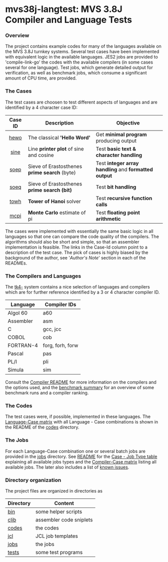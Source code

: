 # mvs38j-langtest: MVS 3.8J Compiler and Language Tests

### Overview <a name="overview"></a>
The project contains example codes for many of the languages available
on the MVS 3.8J turnkey systems. Several test cases have been implemented
with equivalent logic in the available languages.
JES2 jobs are provided to 'compile-link-go' the codes with the available
compilers (in some cases several for one language). Test jobs, which
generate detailed output for verification, as well as benchmark jobs,
which consume a significant amount of CPU time, are provided.

### The Cases <a name="cases"></a>
The test cases are choosen to test different aspects of languages and
are identified by a 4 character case ID:

| Case ID | Description | Objective |
| :-----: | ----------- | --------- |
| [hewo](codes/README_hewo.md) | The classical **'Hello Word'** | Get **minimal program** producing output |
| [sine](codes/README_sine.md) | Line **printer plot** of sine and cosine | Test **basic text & character handling** |
| [soep](codes/README_soep.md) | Sieve of Erastosthenes **prime search** (byte) | Test **integer array handling** and **formatted output** |
| [soeq](codes/README_soeq.md) | Sieve of Erastosthenes **prime search (bit)** | Test **bit handling** |
| [towh](codes/README_towh.md) | **Tower of Hanoi** solver | Test **recursive function calls** |
| [mcpi](codes/README_mcpi.md) | **Monte Carlo** estimate of pi | Test **floating point arithmetic** |

The cases were implemented with essentially the same basic logic in all
languages so that one can compare the code quality of the compilers.
The algorithms should also be short and simple, so that an assembler
implementation is feasible. The links in the Case-Id column point to a
description of the test case.
The pick of cases is highly biased by the background of the author,
see '_Author's Note_' section in each of the READMEs.

### The Compilers and Languages <a name="compilers"></a>
The [tk4-](http://wotho.ethz.ch/tk4-/) system contains a nice selection of
languages and compilers which are for further reference identified by
a 3 or 4 character compiler ID.

| Language  | Compiler IDs |
| --------- | ------------ |
| Algol 60  | a60              |
| Assembler | asm              |
| C         | gcc, jcc         |
| COBOL     | cob              |
| FORTRAN-4 | forg, forh, forw |
| Pascal    | pas              |
| PL/I      | pli              |
| Simula    | sim              |

Consult the [Compiler README](README_comp.md) for more information on the
compilers and the options used, and the
[benchmark summary](README_bench.md) for an overview of some
benchmark runs and a compiler ranking.

### The Codes <a name="codes"></a>
The test cases were, if possible, implemented in these languages.
The [Language-Case matrix](codes/README.md) with all Language - Case
combinations is shown in the README of the [codes](codes) directory.

### The Jobs <a name="jobs"></a>
For each Language-Case combination one or several batch jobs are provided
in the [jobs](jobs) directory. See
[README](jobs/README.md) for the 
[Case - Job Type table](jobs/README.md#user-content-types) explaining
all available jobs types and the 
[Compiler-Case matrix](jobs/README.md#user-content-jobs) listing all
available jobs. The later also includes a list of
[known issues](jobs/README.md#user-content-issues).

### Directory organization
The project files are organized in directories as

| Directory | Content |
| --------- | ------- |
| [bin](bin)     | some helper scripts |
| [clib](clib)   | assembler code sniplets  |
| [codes](codes) | the codes |
| [jcl](jcl)     | JCL job templates |
| [jobs](jobs)   | the jobs |
| [tests](tests) | some test programs |
